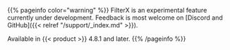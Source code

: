 ---
---
{{% pageinfo color="warning" %}}
FilterX is an experimental feature currently under development. Feedback is most welcome on [Discord and GitHub]({{< relref "/support/_index.md" >}}).

Available in {{< product >}} 4.8.1 and later.
{{% /pageinfo %}}